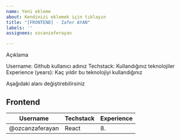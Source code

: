 ```yaml
---
name: Yeni ekleme
about: Kendinizi eklemek için tıklayın
title: "[FRONTEND] - Zafer AYAN"
labels: ''
assignees: ozcanzaferayan

---
```


Açıklama

Username: Github kullanıcı adınız
Techstack: Kullandığınız teknolojiler
Experience (years): Kaç yıldır bu teknolojiyi kullandığınız

Aşağıdaki alanı değiştirebilirsiniz
## Frontend
| Username             | Techstack    | Experience |
|------------------|--------------| ---------- |
| @ozcanzaferayan | React            | 8.               |
